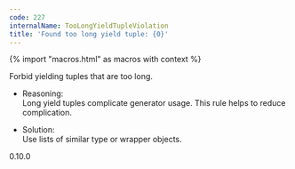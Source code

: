 ```yaml
---
code: 227
internalName: TooLongYieldTupleViolation
title: 'Found too long yield tuple: {0}'
---
```


{% import "macros.html" as macros with context %}

Forbid yielding tuples that are too long.

  - Reasoning:  
    Long yield tuples complicate generator usage. This rule helps to
    reduce complication.

  - Solution:  
    Use lists of similar type or wrapper objects.

<div class="versionadded">

0.10.0

</div>
